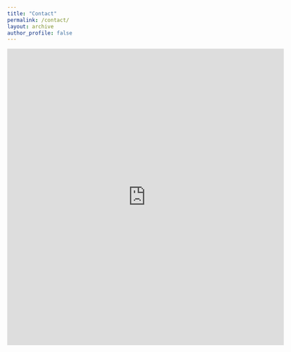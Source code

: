 ```yaml
---
title: "Contact"
permalink: /contact/
layout: archive
author_profile: false
---
```


<iframe src="https://docs.google.com/forms/d/e/1FAIpQLSfsmrZZSHFoWLGbZBXM2nEzwU6VGID065kg6E5idAn8gxOA0g/viewform?embedded=true" width="640" height="686" frameborder="0" marginheight="0" marginwidth="0">Loading…</iframe>